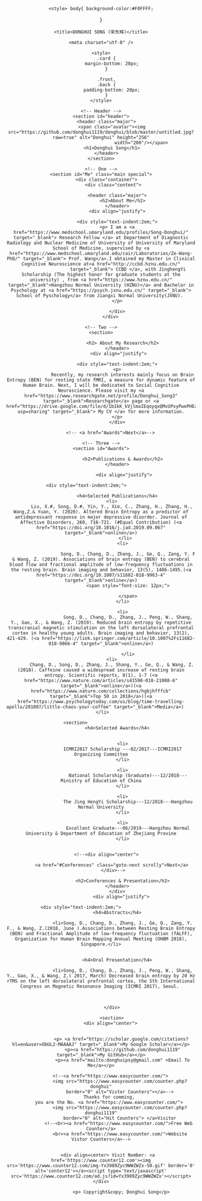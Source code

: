 <html lang="en">

	<style> body{ background-color:#F0FFFF;
}
</style>
	<body>
<style> 
      body{text-align:center} 
    </style> 
	
<head>
	<!-- Global site tag (gtag.js) - Google Analytics -->
<script async src="https://www.googletagmanager.com/gtag/js?id=UA-173521821-1"></script>
<script>
  window.dataLayer = window.dataLayer || [];
  function gtag(){dataLayer.push(arguments);}
  gtag('js', new Date());

  gtag('config', 'UA-173521821-1');
</script>

	
	
    <title>DONGHUI SONG (宋东辉)</title>

    <meta charset="utf-8" />

    <style>
        .card {
            margin-bottom: 20px;
        }
        
        .front,
        .back {
            padding-bottom: 20px;
        }
    </style>

</head>

<body>

    <!-- Header -->
    <section id="header">
        <header class="major">
            <span class="avatar"><img src="https://github.com/donghui1119/donghui/blob/master/untitled.jpg?raw=true" alt="Donghui" height="256"
                                  width="200"/></span>
            <h1>Donghui Song</h1>
        </header>
    </section>

    <!-- One -->
    <section id="Me" class="main special">
        <div class="container">
             <div class="content">
                
                <header class="major">
                    <h2>About Me</h2>
                </header>
                <div align="justify">
                
                <div style="text-indent:2em;">
                <p> I am a <a href="https://www.medschool.umaryland.edu/profiles/Song-Donghui/"  target="_blank"> Research Fellow </a> at Department of Diagnostic Radiology and Nuclear Medicine of University of University of Maryland School of Medicine, supervised by <a href="https://www.medschool.umaryland.edu/cair/Laboratories/Ze-Wang-PhD/" target="_blank"> Prof. Wang</a>.I obtained my Master in Clinical Cognitive Neuroscience at<a href="http://ccbd.hznu.edu.cn/"
                        target="_blank"> CCBD </a>, with JinghengYi Scholarship (The highest honor for graduate students at the university) , from <a href="https://www.hznu.edu.cn/" target="_blank">Hangzhou Normal University (HZNU)</a> and Bachelor in Psychology at <a href="https://psych.jxnu.edu.cn/" target="_blank"> School of Pyschology</a> from Jiangxi Normal University(JXNU). 
                </p>
               
                </div>
           </div>
 </section>

    <!-- Two -->
    <section>
    
                    <h2> About My Research</h2>
                </header>
                 <div align="justify">
                
                <div style="text-indent:2em;">
                <p>
                    Recently, my research interests mainly focus on Brain Entropy (BEN) for resting state fMRI, a measure for dynamic feature of Human Brain. Next, I will be dedicated to Social Cognitive Neuroscience. Please visit my <a href="https://www.researchgate.net/profile/Donghui_Song3" target="_blank">Researchgate</a> page or <a href="https://drive.google.com/file/d/1b1kK_kVjlmaIEqoyqxQMvUPxyPwePHEz/view?usp=sharing" target="_blank"> My CV </a> for more information.
                </p>
                </div>
               
           <!-- <a href="Awards">Next</a>-->
          
      
 </section>

    <!-- Three -->
    <section id="Awards">
       
                    <h2>Publications & Awards</h2>
                </header>
                
                     <div align="justify">
                
                <div style="text-indent:2em;">                       

                <h4>Selected Publications</h4>
			<li>
			Liu, X.#, Song, D.#, Yin, Y., Xie, C., Zhang, H., Zhang, H., Wang,Z.& Yuan, Y. (2020). Altered Brain Entropy as a predictor of antidepressant response in major depressive disorder. Journal of Affective Disorders, 260, 716-721. (#Equal Contribution) (<a href="https://doi.org/10.1016/j.jad.2019.09.067" target="_blank">online</a>)
                      </li>
                    <li>
                        
                        Song, D., Chang, D., Zhang, J., Ge, Q., Zang, Y. F & Wang, Z. (2019). Associations of brain entropy (BEN) to cerebral blood flow and fractional amplitude of low-frequency fluctuations in the resting brain. Brain imaging and behavior, 13(5), 1486-1495.(<a href="https://doi.org/10.1007/s11682-018-9963-4" target="_blank">online</a>)
                        <span style="font-size: 12px;">
                            
                        </span>
                    </li>

                    <li>
                        Song, D., Chang, D., Zhang, J., Peng, W., Shang, Y., Gao, X., & Wang, Z. (2019). Reduced brain entropy by repetitive transcranial magnetic stimulation on the left dorsolateral prefrontal cortex in healthy young adults. Brain imaging and behavior, 13(2), 421-429. (<a href="https://link.springer.com/article/10.1007%2Fs11682-018-9866-4" target="_blank">online</a>)
                        
                        </li>
			<li>
			Chang, D., Song, D., Zhang, J., Shang, Y., Ge, Q., & Wang, Z. (2018). Caffeine caused a widespread increase of resting brain entropy. Scientific reports, 8(1), 1-7 (<a href="https://www.nature.com/articles/s41598-018-21008-6" target="_blank">online</a>)(<a href="https://www.nature.com/collections/hgbjhfffcb" target="_blank">Top 50 in 2018</a>)(<a href="https://www.psychologytoday.com/us/blog/time-travelling-apollo/201807/little-chaos-your-coffee" target="_blank">Media</a>)			
			</li>		
    
    <section>                   
                <h4>Selected Awards</h4>
					
               
                    <li>
                    ICMRI2017 Scholarship ---02/2017---ICMRI2017 Organizing Committee
					</li>
						
					<li>
						National Scholarship (Graduate)---12/2018---Ministry of Education of China
					</li>
						
                    <li>
						The Jing HengYi Scholarship---12/2018---Hangzhou Normal University
					</li>
					
                    <li>
						Excellent Graduate---06/2019---Hangzhou Normal University & Department of Education of Zhejiang Provine
					</li>
                    
            
        <!--<div align="center">
       
            <a href="#Conferences" class="goto-next scrolly">Next</a>
             </div>-->

</section>

<section>
        <div align="center">
        
                    <h2>Conferences & Presentation</h2>
                </header>
                </div>
                   <div align="justify">
                
                <div style="text-indent:2em;">                           
                <h4>Abstracts</h4>
                
                    <li>Song, D., Chang, D., Zhang, J., Ge, Q., Zang, Y. F., & Wang, Z.(2018, June ).Associations between Resting Brain Entropy (BEN) and Fractional Amplitude of low-frequency fluctuation (fALFF), Organization for Human Brain Mapping Annual Meeting (OHBM 2018), Singapore.</li>
               

                <h4>Oral Presentation</h4>
              
                    <li>Song, D., Chang, D., Zhang, J., Peng, W., Shang, Y., Gao, X., & Wang, Z.( 2017, March) Decreased brain entropy by 20 Hz rTMS on the left dorsolateral prefrontal cortex, the 5th International Congress on Magnetic Resonance Imaging (ICMRI 2017), Seoul. 
                


            </div>
          
            <section>
           <div align="center">
     
                   
                   <p> <a href="https://scholar.google.com/citations?hl=en&user=ObUL2-MAAAAJ" target="_blank">My Google Scholar</a></p>
                    <p><a href="https://github.com/donghui1119"  target="_blank">My GitHub</a></p>
                    <p><a href="mailto:donghuipsy@gmail.com" >Email To Me</a></p>
		   
		   <!--<a href="https://www.easycounter.com/">
                  <img src="https://www.easycounter.com/counter.php?donghui"
                  border="0" alt="Vistor Counters"></a>-->
		  Thanks for comming,
		  you are the No. <a href="https://www.easycounter.com/">
                  <img src="https://www.easycounter.com/counter.php?donghui1119"
                  border="0" alt="Hit Counters"> </a>Visitor
                 <!--<br><a href="https://www.easycounter.com/">Free Web Counter</a>
                  <br><a href="https://www.easycounter.com/">Website Vistor Counters</a>-->
		   
		   
		 <div align=center> Visit Number: <a  href='https://www.counter12.com'><img src='https://www.counter12.com/img-Yx3989Zyc9WWZWZx-50.gif' border='0' alt='conter12'></a><script type='text/javascript' src='https://www.counter12.com/ad.js?id=Yx3989Zyc9WWZWZx'></script></div>
          
                   <p> Copyright&copy; Donghui Song</p>
